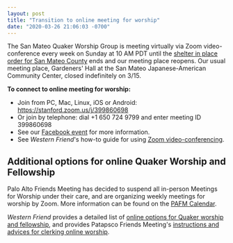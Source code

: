 ```yaml
---
layout: post
title: "Transition to online meeting for worship"
date: "2020-03-26 21:06:03 -0700"
---
```


The San Mateo Quaker Worship Group is meeting virtually via Zoom video-&#8203;conference every week on Sunday at 10 AM PDT until the [shelter in place order for San Mateo County](https://www.smchealth.org/coronavirus) ends and our meeting place reopens. Our usual meeting place, Gardeners' Hall at the San Mateo Japanese-American Community Center, closed indefinitely on 3/15.

**To connect to online meeting for worship:**

* Join from PC, Mac, Linux, iOS or Android: <https://stanford.zoom.us/j/399860698>
* Or join by telephone: dial +1 650 724 9799 and enter meeting ID 399860698
* See our [Facebook event](https://www.facebook.com/events/205406384130761/) for more information.
* See *Western Friend*'s how-to guide for using [Zoom video-&#8203;conferencing](https://westernfriend.org/media/how-use-zoom-videoconferencing).

## Additional options for online Quaker Worship and Fellowship

Palo Alto Friends Meeting has decided to suspend all in-person Meetings for Worship under their care, and are organizing weekly meetings for worship by Zoom. More information can be found on the [PAFM Calendar](http://www.pafm.org/wordpress/calendar/).

*Western Friend* provides a detailed list of [online options for Quaker worship and fellowship](https://westernfriend.org/quaker-worship-and-fellowship-online), and provides Patapsco Friends Meeting's [instructions and advices for clerking online worship](https://westernfriend.org/media/advices-online-worship-draft).
